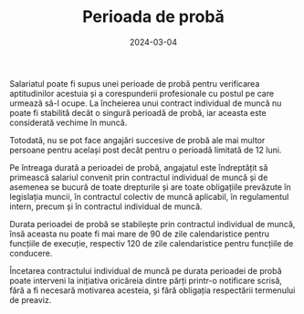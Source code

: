 ﻿---
title: 'Perioada de probă'
metaTitle: 'Perioada de probă'
metaDesc: 'Perioada de probă: drepturi și obligații'
socialImage: images/probation.jpg
date: '2024-03-04'
tags:
  - perioada de probă, drepturi, obligații, durată, încetare contract 
---


Salariatul poate fi supus unei perioade de probă pentru verificarea aptitudinilor acestuia și a corespunderii profesionale cu postul pe care urmează să-l ocupe. La încheierea unui contract individual de muncă nu poate fi stabilită decât o singură perioadă de probă, iar aceasta este considerată vechime în muncă.

Totodată, nu se pot face angajări succesive de probă ale mai multor persoane pentru același post decât pentru o perioadă limitată de 12 luni.

Pe întreaga durată a perioadei de probă, angajatul este îndreptățit să primească salariul convenit prin contractul individual de muncă și de asemenea se bucură de toate drepturile și are toate obligațiile prevăzute în legislația muncii, în contractul colectiv de muncă aplicabil, în regulamentul intern, precum și în contractul individual de muncă.

Durata perioadei de probă se stabilește prin contractul individual de muncă, însă aceasta nu poate fi mai mare de 90 de zile calendaristice pentru funcțiile de execuție, respectiv 120 de zile calendaristice pentru funcțiile de conducere.

Încetarea contractului individual de muncă pe durata perioadei de probă poate interveni la inițiativa oricăreia dintre părți printr-o notificare scrisă, fără a fi necesară motivarea acesteia, și fără obligația respectării termenului de preaviz.
